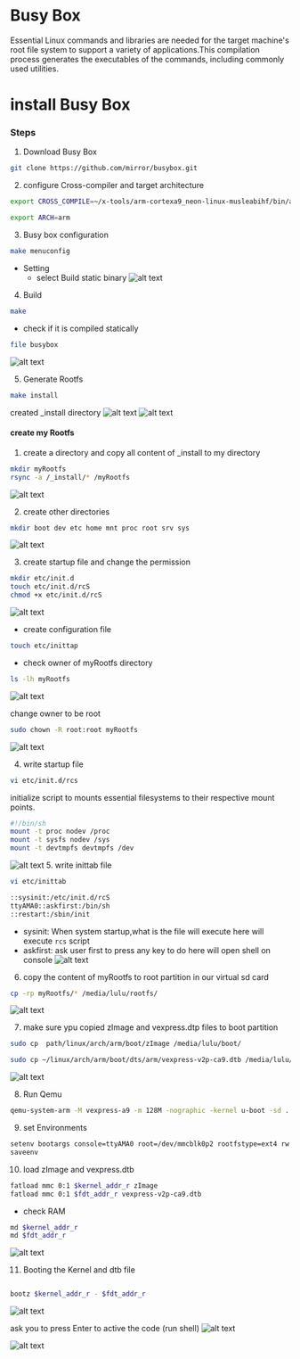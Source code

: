 # Busy Box 
Essential Linux commands and libraries are needed for the target machine's root file system to support a variety of applications.This compilation process generates the executables of the commands, including commonly used utilities.

# install Busy Box
### Steps
1. Download Busy Box

```sh 
git clone https://github.com/mirror/busybox.git
```
2. configure Cross-compiler and target architecture 

```sh 
export CROSS_COMPILE=~/x-tools/arm-cortexa9_neon-linux-musleabihf/bin/arm-cortexa9_neon-linux-musleabihf-

export ARCH=arm 

```
3. Busy box configuration 

```sh 
make menuconfig 
```
- Setting 
    - select Build static binary 
![alt text](image.png)


4. Build 

```sh 
make 

```
- check if it is compiled statically 
```sh 
file busybox
```
![alt text](image-15.png)

5. Generate Rootfs 

```sh 
make install 

```
created _install directory 
![alt text](image-2.png)
![alt text](image-3.png)

#### create my Rootfs
1. create a directory and copy all content of _install to my directory 
```sh
mkdir myRootfs
rsync -a /_install/* /myRootfs
```

![alt text](image-4.png)

2. create other directories

```sh 
mkdir boot dev etc home mnt proc root srv sys
```
![alt text](image-5.png)

3. create startup file and change the permission 
```sh 
mkdir etc/init.d
touch etc/init.d/rcS
chmod +x etc/init.d/rcS
```
![alt text](image-6.png)

- create configuration file 
```sh 
touch etc/inittap
```

- check owner of myRootfs directory 
```sh 
ls -lh myRootfs
```
![alt text](image-7.png)

change owner to be root 
```sh 
sudo chown -R root:root myRootfs

```
![alt text](image-8.png)

4. write startup file 
```sh
vi etc/init.d/rcs 
```
initialize script to mounts essential filesystems to their respective mount points. 
```sh 
#!/bin/sh
mount -t proc nodev /proc
mount -t sysfs nodev /sys
mount -t devtmpfs devtmpfs /dev
```
![alt text](image-9.png)
5. write inittab file 
```sh 
vi etc/inittab 

```
```sh
::sysinit:/etc/init.d/rcS
ttyAMA0::askfirst:/bin/sh
::restart:/sbin/init
```
- sysinit: When system startup,what is the file will execute here will execute `rcs` script
- askfirst: ask user first to press any key to do here will open shell on console 
![alt text](image-10.png)


6. copy the content of myRootfs to root partition in our virtual sd card

```sh 
cp -rp myRootfs/* /media/lulu/rootfs/
```
![alt text](image-11.png)

7. make sure ypu copied zImage and vexpress.dtp files to boot partition 

```sh
sudo cp  path/linux/arch/arm/boot/zImage /media/lulu/boot/

sudo cp ~/linux/arch/arm/boot/dts/arm/vexpress-v2p-ca9.dtb /media/lulu/boot
```

![alt text](image-12.png)

8. Run Qemu 

```sh 
qemu-system-arm -M vexpress-a9 -m 128M -nographic -kernel u-boot -sd ../SD_CARD/lulu.img

```

9. set Environments

```sh
setenv bootargs console=ttyAMA0 root=/dev/mmcblk0p2 rootfstype=ext4 rw rootwait init=/sbin/init
saveenv
```
10. load zImage and vexpress.dtb 

```sh
fatload mmc 0:1 $kernel_addr_r zImage
fatload mmc 0:1 $fdt_addr_r vexpress-v2p-ca9.dtb
```

- check RAM 

```sh 
md $kernel_addr_r
md $fdt_addr_r

```

![alt text](image-13.png)


11. Booting the Kernel and dtb file

```sh 

bootz $kernel_addr_r - $fdt_addr_r

```
![alt text](image-14.png)

ask you to press Enter to active the code (run shell)
![alt text](image-1.png)

![alt text](image-16.png)